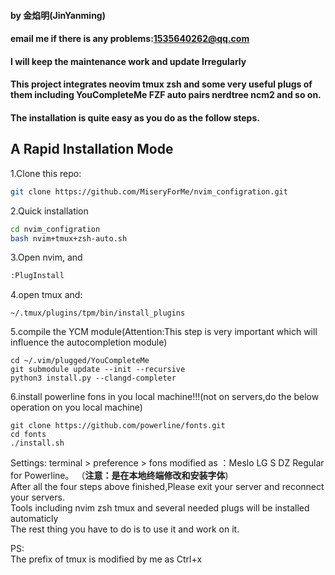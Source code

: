 #### by 金焰明(JinYanming)
#### email me if there is any problems:1535640262@qq.com
#### I will keep the maintenance work and update Irregularly
#### This project integrates neovim tmux zsh and some very useful plugs of them including YouCompleteMe FZF auto pairs nerdtree ncm2 and so on.
#### The installation is quite easy as you do as the follow steps.
## A Rapid Installation Mode

1.Clone this repo:
```sh
git clone https://github.com/MiseryForMe/nvim_configration.git
```


2.Quick installation
```sh
cd nvim_configration
bash nvim+tmux+zsh-auto.sh
```

3.Open nvim, and
```sh
:PlugInstall
```
4.open tmux and:
```
~/.tmux/plugins/tpm/bin/install_plugins
```
5.compile the YCM module(Attention:This step is very important which will influence the autocompletion module)
```
cd ~/.vim/plugged/YouCompleteMe
git submodule update --init --recursive
python3 install.py --clangd-completer
```
6.install powerline fons in you local machine!!!(not on servers,do the below operation on you local machine)
```
git clone https://github.com/powerline/fonts.git
cd fonts
./install.sh
```
Settings: terminal > preference > fons modified as  ：Meslo LG S DZ Regular for Powerline。
（**注意：是在本地终端修改和安装字体**)  
After all the four steps above finished,Please exit your server and reconnect your servers.  
Tools including nvim zsh tmux and several needed plugs will be installed automaticly  
The rest thing you have to do is to use it and work on it.  



PS:  
    The prefix of tmux is modified by me as Ctrl+x

